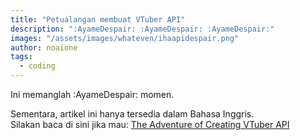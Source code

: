 ```yaml
---
title: "Petualangan membuat VTuber API"
description: ":AyameDespair: :AyameDespair: :AyameDespair:"
images: "/assets/images/whateven/ihaapidespair.png"
author: noaione
tags:
  - coding
---
```


Ini memanglah :AyameDespair: momen.

<!--more-->

Sementara, artikel ini hanya tersedia dalam Bahasa Inggris.<br />
Silakan baca di sini jika mau: [The Adventure of Creating VTuber API](/en/posts/adventure-of-ihaapi)

